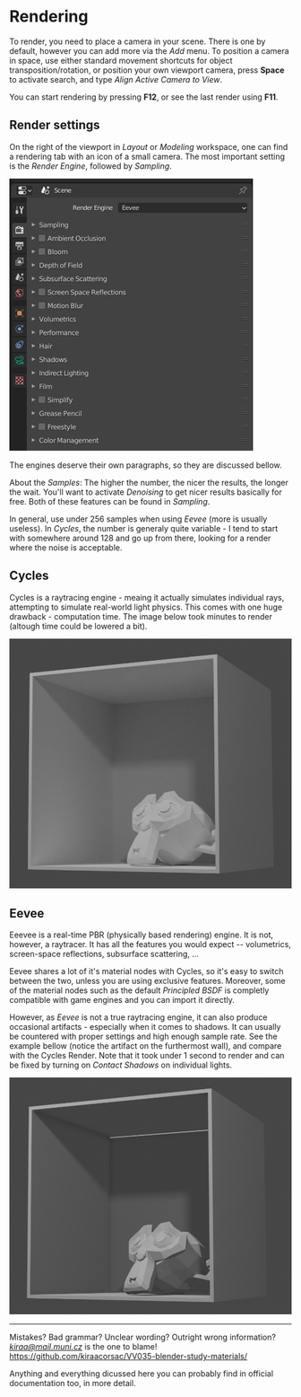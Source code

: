 
# Rendering

To render, you need to place a camera in your scene. There is one by default, however you can add more via the *Add* menu. To position a camera in space, use either standard movement shortcuts for object transposition/rotation, or position your own viewport camera, press **Space** to activate search, and type *Align Active Camera to View*. 

You can start rendering by pressing **F12**, or see the last render using **F11**. 


## Render settings

On the right of the viewport in *Layout* or *Modeling* workspace, one can find a rendering tab with an icon of a small camera. The most important setting is the *Render Engine*, followed by *Sampling*.

![](images/render.png)

The engines deserve their own paragraphs, so they are discussed bellow.

About the *Samples*: The higher the number, the nicer the results, the longer the wait.  You'll want to activate *Denoising* to get nicer results basically for free. Both of these features can be found in *Sampling*.


In general, use under 256 samples when using *Eevee* (more is usually useless). In *Cycles*, the number is generaly quite variable - I tend to start with somewhere around 128 and go up from there, looking for a render where the noise is acceptable. 
 

## Cycles

Cycles is a raytracing engine - meaing it actually simulates individual rays, attempting to simulate real-world light physics. This comes with one huge drawback - computation time. The image below took minutes to render (altough time could be lowered a bit).  

![](images/cycles_render.png)

## Eevee

Eeevee is a real-time PBR (physically based rendering) engine. It is not, however, a raytracer. It has all the features you would expect -- volumetrics, screen-space reflections, subsurface scattering, ...

Eevee shares a lot of it's material nodes with Cycles, so it's easy to switch between the two, unless you are using exclusive features. Moreover, some of the material nodes such as the default *Principled BSDF* is completly compatible with game engines and you can import it directly. 

However, as *Eevee* is not a true raytracing engine, it can also produce occasional artifacts - especially when it comes to shadows. It can usually be countered with proper settings and high enough sample rate. See the example bellow (notice the artifact on the furthermost wall), and compare with the Cycles Render. Note that it took under 1 second to render and can be fixed by turning on *Contact Shadows* on individual lights. 

![](images/eevee_render.png)

____
Mistakes? Bad grammar? Unclear wording? Outright wrong information?\
*kiraa@mail.muni.cz* is the one to blame!\
https://github.com/kiraacorsac/VV035-blender-study-materials/


Anything and everything dicussed here you can probably find in official documentation too, in more detail.